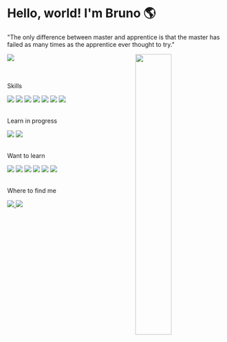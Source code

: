 # Hello, world! I'm Bruno 🌎

"The only difference between master and apprentice is that the master has failed as many times as the apprentice ever thought to try."
<br/>

<div >
  <a href="https://github.com/brunoan99/brunoan99">
    <img align="left"  src="https://github-readme-stats.vercel.app/api?username=brunoan99&show_icons=true&count_private=true&theme=dracula" />
  </a>

  <a href="https://github.com/brunoan99/brunoan99">
    <img align="right" width="40.85%" src="https://github-readme-stats.vercel.app/api/top-langs/?username=brunoan99&layout=compact&theme=dracula" />
  </a>
</div>
<br clear="left"/>
<br/>
<br/>


<p>Skills</p>

<div>
  <img src="https://img.shields.io/badge/TypeScript-007ACC?style=for-the-badge&logo=typescript&logoColor=white">
  <img src="https://img.shields.io/badge/Jest-C21325?style=for-the-badge&logo=jest&logoColor=white">
  <img src="https://img.shields.io/badge/Express.js-000000?style=for-the-badge&logo=express&logoColor=white">
  <img src="https://img.shields.io/badge/PostgreSQL-316192?style=for-the-badge&logo=postgresql&logoColor=white">
  <img src="https://img.shields.io/badge/MongoDB-4EA94B?style=for-the-badge&logo=mongodb&logoColor=white">
  <img src="https://img.shields.io/badge/Prisma-3982CE?style=for-the-badge&logo=Prisma&logoColor=white">
  <img src="https://img.shields.io/badge/Docker-2CA5E0?style=for-the-badge&logo=docker&logoColor=white">
</div>
<br/>

<p>Learn in progress</p>

<div>
  <img src="https://img.shields.io/badge/Go-00ADD8?style=for-the-badge&logo=go&logoColor=white">
  <img src="https://img.shields.io/badge/rabbitmq-%23FF6600.svg?&style=for-the-badge&logo=rabbitmq&logoColor=white">
</div>
<br/>

<p>Want to learn</p>

<div>
  <img src="https://img.shields.io/badge/kubernetes-326ce5.svg?&style=for-the-badge&logo=kubernetes&logoColor=white">
  <img src="https://img.shields.io/badge/Nginx-009639?style=for-the-badge&logo=nginx&logoColor=white">
  <img src="https://img.shields.io/badge/Terraform-7B42BC?style=for-the-badge&logo=terraform&logoColor=white">
  <img src="https://img.shields.io/badge/redis-%23DD0031.svg?&style=for-the-badge&logo=redis&logoColor=white">
  <img src="https://img.shields.io/badge/Swagger-85EA2D?style=for-the-badge&logo=Swagger&logoColor=white">
  <img src="https://img.shields.io/badge/Jenkins-D24939?style=for-the-badge&logo=Jenkins&logoColor=white">
</div>
<br/>

<p>Where to find me</p>

<div>
  <a href="brunoan99@gmail.com"> 
    <img src="https://img.shields.io/badge/Gmail-D14836?style=for-the-badge&logo=gmail&logoColor=white" />
  </a>
  <a href="https://www.linkedin.com/in/brunoandradedev/"> 
    <img src="https://img.shields.io/badge/LinkedIn-0077B5?style=for-the-badge&logo=linkedin&logoColor=white"/>
  </a>
</div>
<br/>

